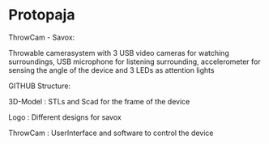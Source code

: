 # Protopaja

ThrowCam - Savox:

Throwable camerasystem with 3 USB video cameras for watching surroundings, USB microphone for listening surrounding, accelerometer for sensing the angle of the device and 3 LEDs as attention lights 

GITHUB Structure:

3D-Model : STLs and Scad for the frame of the device

Logo : Different designs for savox

ThrowCam : UserInterface and software to control the device

